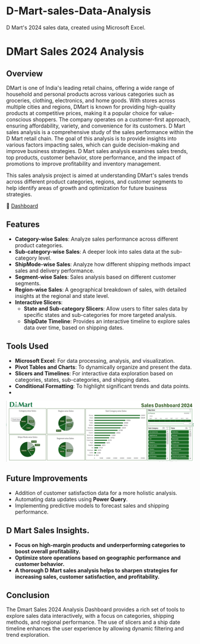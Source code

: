 # D-Mart-sales-Data-Analysis
D Mart's 2024 sales data, created using Microsoft Excel.


# DMart Sales 2024 Analysis 

## Overview
DMart is one of India's leading retail chains, offering a wide range of household and personal products across various categories such as groceries, clothing, electronics, and home goods. With stores across multiple cities and regions, DMart is known for providing high-quality products at competitive prices, making it a popular choice for value-conscious shoppers. The company operates on a customer-first approach, ensuring affordability, variety, and convenience for its customers. 
D Mart sales analysis is a comprehensive study of the sales performance within the D Mart retail chain. The goal of this analysis is to provide insights into various factors impacting sales, which can guide decision-making and improve business strategies.
D Mart sales analysis examines sales trends, top products, customer behavior, store performance, and the impact of promotions to improve profitability and inventory management.

This sales analysis project is aimed at understanding DMart's sales trends across different product categories, regions, and customer segments to help identify areas of growth and optimization for future business strategies.

🔗 [Dashboard](https://github.com/nihalshaikh-analyst/D-Mart-sales-Data-Analysis/blob/main/DMart%20Sales%20Dashboard%202024%20by%20Excel.xlsx)

## Features
- **Category-wise Sales**: Analyze sales performance across different product categories.
- **Sub-category-wise Sales**: A deeper look into sales data at the sub-category level.
- **ShipMode-wise Sales**: Analyze how different shipping methods impact sales and delivery performance.
- **Segment-wise Sales**: Sales analysis based on different customer segments.
- **Region-wise Sales**: A geographical breakdown of sales, with detailed insights at the regional and state level.
- **Interactive Slicers**: 
  - **State and Sub-category Slicers**: Allow users to filter sales data by specific states and sub-categories for more targeted analysis.
  - **ShipDate Timeline**: Provides an interactive timeline to explore sales data over time, based on shipping dates.

## Tools Used
- **Microsoft Excel**: For data processing, analysis, and visualization.
- **Pivot Tables and Charts**: To dynamically organize and present the data.
- **Slicers and Timelines**: For interactive data exploration based on categories, states, sub-categories, and shipping dates.
- **Conditional Formatting**: To highlight significant trends and data points.
- 
![Company Logo](https://github.com/nihalshaikh-analyst/D-Mart-sales-Data-Analysis/blob/main/D%20mart%20Dashboard.png)

## Future Improvements
- Addition of customer satisfaction data for a more holistic analysis.
- Automating data updates using **Power Query**.
- Implementing predictive models to forecast sales and shipping performance.
  
## D Mart Sales Insights.
- **Focus on high-margin products and underperforming categories to boost overall profitability.**
- **Optimize store operations based on geographic performance and customer behavior.**
- **A thorough D Mart sales analysis helps to sharpen strategies for increasing sales, customer satisfaction, and profitability.**

## Conclusion
The Dmart Sales 2024 Analysis Dashboard provides a rich set of tools to explore sales data interactively, with a focus on categories, shipping methods, and regional performance. The use of slicers and a ship date timeline enhances the user experience by allowing dynamic filtering and trend exploration.
